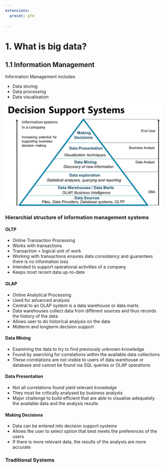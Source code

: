 ```yaml
---
extensions:
  preset: gfm

---
```


<h1 id="what-is-big-data">1. What is big data?</h1>
<h2 id="information-management">1.1 Information Management</h2>
<p>Information Management includes</p>
<ul>
<li>Data storing</li>
<li>Data processing</li>
<li>Data visualisation</li>
</ul>
<p><img src="https://raw.githubusercontent.com/Frenye/Samenvattingen/master/Databanken3/images/1.1.1.png" alt="Decision Support Systems"></p>
<h3 id="hierarchial-structure-of-information-management-systems">Hierarchial structure of information management systems</h3>
<h4 id="oltp">OLTP</h4>
<ul>
<li>Online Transaction Processing</li>
<li>Works with transactions</li>
<li>Transaction = logical unit of work</li>
<li>Working with transactions ensures data consistency and guarantees there is no information loss</li>
<li>Intended to support operational activities of a company</li>
<li>Keeps most recent data up-to-date</li>
</ul>
<h4 id="olap">OLAP</h4>
<ul>
<li>Online Analytical Processing</li>
<li>Used for advanced analysis</li>
<li>Central to an OLAP system is a data warehouse or data marts</li>
<li>Data warehouses collect data from different sources and thus records the history of the data</li>
<li>Allows user to do historical analysis on the data</li>
<li>Midterm and longterm decision support</li>
</ul>
<h4 id="data-mining">Data Mining</h4>
<ul>
<li>Examining the data to try to find previously unknown knowledge</li>
<li>Found by searching for correlations within the available data collections</li>
<li>These correlations are not visible to users of data warehouse or database and cannot be found via SQL queries or OLAP operations</li>
</ul>
<h4 id="data-presentation">Data Presentation</h4>
<ul>
<li>Not all correlations found yield relevant knowledge</li>
<li>They must be critically analysed by business analysts</li>
<li>Major challenge to build efficient that are able to visualise adequately the available data and the analysis results</li>
</ul>
<h4 id="making-decisions">Making Decisions</h4>
<ul>
<li>Data can be entered into decision support systems</li>
<li>Allows the user to select option that best meets the preferences of the users</li>
<li>If there is more relevant data, the results of the analysis are more accurate</li>
</ul>
<h3 id="traditional-systems">Traditional Systems</h3>

